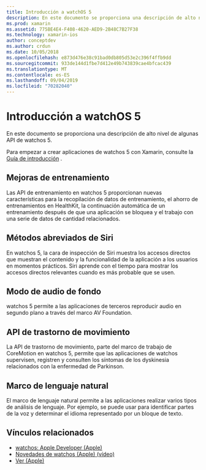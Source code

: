 ```yaml
---
title: Introducción a watchOS 5
description: En este documento se proporciona una descripción de alto nivel de algunas API de watchos 5 para Xamarin.
ms.prod: xamarin
ms.assetid: 775BE4E4-F408-4620-AED9-2B48C7B27F38
ms.technology: xamarin-ios
author: conceptdev
ms.author: crdun
ms.date: 10/05/2018
ms.openlocfilehash: e873d476e38c91bad0db805d53e2c396f4ffb9dd
ms.sourcegitcommit: 933de144d1fbe7d412e49b743839cae4bfcac439
ms.translationtype: MT
ms.contentlocale: es-ES
ms.lasthandoff: 09/04/2019
ms.locfileid: "70282040"
---
```

# <a name="introduction-to-watchos-5"></a>Introducción a watchOS 5

En este documento se proporciona una descripción de alto nivel de algunas API de watchos 5.

Para empezar a crear aplicaciones de watchos 5 con Xamarin, consulte la [Guía de introducción](~/ios/platform/introduction-to-ios12/get-started.md) .

## <a name="workout-improvements"></a>Mejoras de entrenamiento

Las API de entrenamiento en watchos 5 proporcionan nuevas características para la recopilación de datos de entrenamiento, el ahorro de entrenamientos en HealthKit, la continuación automática de un entrenamiento después de que una aplicación se bloquea y el trabajo con una serie de datos de cantidad relacionados.

## <a name="siri-shortcuts"></a>Métodos abreviados de Siri

En watchos 5, la cara de inspección de Siri muestra los accesos directos que muestran el contenido y la funcionalidad de la aplicación a los usuarios en momentos prácticos. Siri aprende con el tiempo para mostrar los accesos directos relevantes cuando es más probable que se usen.

## <a name="background-audio-mode"></a>Modo de audio de fondo

watchos 5 permite a las aplicaciones de terceros reproducir audio en segundo plano a través del marco AV Foundation.

## <a name="movement-disorder-api"></a>API de trastorno de movimiento

La API de trastorno de movimiento, parte del marco de trabajo de CoreMotion en watchos 5, permite que las aplicaciones de watchos supervisen, registren y consulten los síntomas de los dyskinesia relacionados con la enfermedad de Parkinson.

## <a name="natural-language-framework"></a>Marco de lenguaje natural

El marco de lenguaje natural permite a las aplicaciones realizar varios tipos de análisis de lenguaje. Por ejemplo, se puede usar para identificar partes de la voz y determinar el idioma representado por un bloque de texto.

## <a name="related-links"></a>Vínculos relacionados

- [watchos: Apple Developer (Apple)](https://developer.apple.com/watchOS/)
- [Novedades de watchos (Apple) (vídeo)](https://developer.apple.com/videos/play/wwdc2018/206/)
- [Ver (Apple)](https://www.apple.com/watch/)
